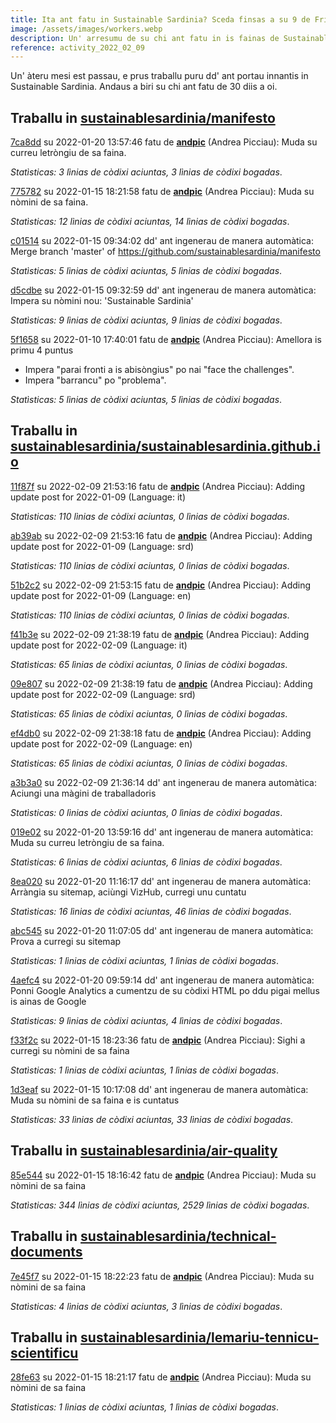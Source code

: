 ```yaml
---
title: Ita ant fatu in Sustainable Sardinia? Sceda finsas a su 9 de Friàrgiu 2022
image: /assets/images/workers.webp
description: Un' arresumu de su chi ant fatu in is fainas de Sustainable Sardinia in su mesi passau.
reference: activity_2022_02_09
---
```


Un' àteru mesi est passau, e prus traballu puru dd' ant portau innantis in Sustainable Sardinia. Andaus a biri su chi ant fatu de 30 diis a oi.

## Traballu in [sustainablesardinia/manifesto](https://github.com/sustainablesardinia/manifesto)

[7ca8dd](https://github.com/sustainablesardinia/manifesto/commit/7ca8ddbb3de18bfa65e0fd856bbc4cb96a0e2c27) su 2022-01-20 13:57:46 fatu de **[andpic](https://github.com/andpic)** (Andrea Picciau): Muda su curreu letròngiu de sa faina.

_Statìsticas: 3 lìnias de còdixi aciuntas, 3 lìnias de còdixi bogadas_.

[775782](https://github.com/sustainablesardinia/manifesto/commit/775782e6b7243979e6f60c1a641a3769b6e33805) su 2022-01-15 18:21:58 fatu de **[andpic](https://github.com/andpic)** (Andrea Picciau): Muda su nòmini de sa faina.

_Statìsticas: 12 lìnias de còdixi aciuntas, 14 lìnias de còdixi bogadas_.

[c01514](https://github.com/sustainablesardinia/manifesto/commit/c01514537916eeb8eea8158cac99fd82808a86d0) su 2022-01-15 09:34:02 dd' ant ingenerau de manera automàtica: Merge branch 'master' of https://github.com/sustainablesardinia/manifesto

_Statìsticas: 5 lìnias de còdixi aciuntas, 5 lìnias de còdixi bogadas_.

[d5cdbe](https://github.com/sustainablesardinia/manifesto/commit/d5cdbe6a9eaecab8223c41baa9ada7bb6e2bd3e2) su 2022-01-15 09:32:59 dd' ant ingenerau de manera automàtica: Impera su nòmini nou: 'Sustainable Sardinia'

_Statìsticas: 9 lìnias de còdixi aciuntas, 9 lìnias de còdixi bogadas_.

[5f1658](https://github.com/sustainablesardinia/manifesto/commit/5f1658a5d04e39fb169db9b9c8749e3fd3e02e7c) su 2022-01-10 17:40:01 fatu de **[andpic](https://github.com/andpic)** (Andrea Picciau): Amellora is primu 4 puntus

* Impera "parai fronti a is abisòngius" po nai "face the challenges".
* Impera "barrancu" po "problema".

_Statìsticas: 5 lìnias de còdixi aciuntas, 5 lìnias de còdixi bogadas_.

## Traballu in [sustainablesardinia/sustainablesardinia.github.io](https://github.com/sustainablesardinia/sustainablesardinia.github.io)

[11f87f](https://github.com/sustainablesardinia/sustainablesardinia.github.io/commit/11f87fce28e434698bf43984491ed357283fbf4d) su 2022-02-09 21:53:16 fatu de **[andpic](https://github.com/andpic)** (Andrea Picciau): Adding update post for 2022-01-09 (Language: it)

_Statìsticas: 110 lìnias de còdixi aciuntas, 0 lìnias de còdixi bogadas_.

[ab39ab](https://github.com/sustainablesardinia/sustainablesardinia.github.io/commit/ab39abe8275fd27450c827c01c87177c0c0cb728) su 2022-02-09 21:53:16 fatu de **[andpic](https://github.com/andpic)** (Andrea Picciau): Adding update post for 2022-01-09 (Language: srd)

_Statìsticas: 110 lìnias de còdixi aciuntas, 0 lìnias de còdixi bogadas_.

[51b2c2](https://github.com/sustainablesardinia/sustainablesardinia.github.io/commit/51b2c29459b32b86a659df9fb2af646742c43347) su 2022-02-09 21:53:15 fatu de **[andpic](https://github.com/andpic)** (Andrea Picciau): Adding update post for 2022-01-09 (Language: en)

_Statìsticas: 110 lìnias de còdixi aciuntas, 0 lìnias de còdixi bogadas_.

[f41b3e](https://github.com/sustainablesardinia/sustainablesardinia.github.io/commit/f41b3ed707e9c90a0d705e9a6853f5aba58a0d42) su 2022-02-09 21:38:19 fatu de **[andpic](https://github.com/andpic)** (Andrea Picciau): Adding update post for 2022-02-09 (Language: it)

_Statìsticas: 65 lìnias de còdixi aciuntas, 0 lìnias de còdixi bogadas_.

[09e807](https://github.com/sustainablesardinia/sustainablesardinia.github.io/commit/09e807b5858a222ac866130c020130a19ae8bf43) su 2022-02-09 21:38:19 fatu de **[andpic](https://github.com/andpic)** (Andrea Picciau): Adding update post for 2022-02-09 (Language: srd)

_Statìsticas: 65 lìnias de còdixi aciuntas, 0 lìnias de còdixi bogadas_.

[ef4db0](https://github.com/sustainablesardinia/sustainablesardinia.github.io/commit/ef4db07a0637ce4d01124a8ba33008331853275f) su 2022-02-09 21:38:18 fatu de **[andpic](https://github.com/andpic)** (Andrea Picciau): Adding update post for 2022-02-09 (Language: en)

_Statìsticas: 65 lìnias de còdixi aciuntas, 0 lìnias de còdixi bogadas_.

[a3b3a0](https://github.com/sustainablesardinia/sustainablesardinia.github.io/commit/a3b3a0aa165dc8ba825b92dccfcd1d680dd8442e) su 2022-02-09 21:36:14 dd' ant ingenerau de manera automàtica: Aciungi una màgini de traballadoris

_Statìsticas: 0 lìnias de còdixi aciuntas, 0 lìnias de còdixi bogadas_.

[019e02](https://github.com/sustainablesardinia/sustainablesardinia.github.io/commit/019e02918a810c6f0077128e9bbbd1c9c80b691c) su 2022-01-20 13:59:16 dd' ant ingenerau de manera automàtica: Muda su curreu letròngiu de sa faina.

_Statìsticas: 6 lìnias de còdixi aciuntas, 6 lìnias de còdixi bogadas_.

[8ea020](https://github.com/sustainablesardinia/sustainablesardinia.github.io/commit/8ea020ef15ab3b6789549710ba8ce6fcaa18a345) su 2022-01-20 11:16:17 dd' ant ingenerau de manera automàtica: Arràngia su sitemap, aciùngi VizHub, curregi unu cuntatu

_Statìsticas: 16 lìnias de còdixi aciuntas, 46 lìnias de còdixi bogadas_.

[abc545](https://github.com/sustainablesardinia/sustainablesardinia.github.io/commit/abc545e3aad31909024465936398cf9be4a9bb37) su 2022-01-20 11:07:05 dd' ant ingenerau de manera automàtica: Prova a curregi su sitemap

_Statìsticas: 1 lìnias de còdixi aciuntas, 1 lìnias de còdixi bogadas_.

[4aefc4](https://github.com/sustainablesardinia/sustainablesardinia.github.io/commit/4aefc4d1226b46d584b4c0235a23ee42727c6024) su 2022-01-20 09:59:14 dd' ant ingenerau de manera automàtica: Ponni Google Analytics a cumentzu de su còdixi HTML po ddu pigai mellus is ainas de Google

_Statìsticas: 9 lìnias de còdixi aciuntas, 4 lìnias de còdixi bogadas_.

[f33f2c](https://github.com/sustainablesardinia/sustainablesardinia.github.io/commit/f33f2c5b706c917843d6b7ac8de12408311b736c) su 2022-01-15 18:23:36 fatu de **[andpic](https://github.com/andpic)** (Andrea Picciau): Sighi a curregi su nòmini de sa faina

_Statìsticas: 1 lìnias de còdixi aciuntas, 1 lìnias de còdixi bogadas_.

[1d3eaf](https://github.com/sustainablesardinia/sustainablesardinia.github.io/commit/1d3eaf5ef3bf05b459337df292ba8647d59a8a8d) su 2022-01-15 10:17:08 dd' ant ingenerau de manera automàtica: Muda su nòmini de sa faina e is cuntatus

_Statìsticas: 33 lìnias de còdixi aciuntas, 33 lìnias de còdixi bogadas_.

## Traballu in [sustainablesardinia/air-quality](https://github.com/sustainablesardinia/air-quality)

[85e544](https://github.com/sustainablesardinia/air-quality/commit/85e54404404ee3f35c9a6d6145077eecb4e3b4cf) su 2022-01-15 18:16:42 fatu de **[andpic](https://github.com/andpic)** (Andrea Picciau): Muda su nòmini de sa faina

_Statìsticas: 344 lìnias de còdixi aciuntas, 2529 lìnias de còdixi bogadas_.

## Traballu in [sustainablesardinia/technical-documents](https://github.com/sustainablesardinia/technical-documents)

[7e45f7](https://github.com/sustainablesardinia/technical-documents/commit/7e45f72c6c5c30111fb267a9a0436681c96bdc44) su 2022-01-15 18:22:23 fatu de **[andpic](https://github.com/andpic)** (Andrea Picciau): Muda su nòmini de sa faina

_Statìsticas: 4 lìnias de còdixi aciuntas, 3 lìnias de còdixi bogadas_.

## Traballu in [sustainablesardinia/lemariu-tennicu-scientificu](https://github.com/sustainablesardinia/lemariu-tennicu-scientificu)

[28fe63](https://github.com/sustainablesardinia/lemariu-tennicu-scientificu/commit/28fe6317b26fd4aa5c275c7fa30926de59b09f57) su 2022-01-15 18:21:17 fatu de **[andpic](https://github.com/andpic)** (Andrea Picciau): Muda su nòmini de sa faina

_Statìsticas: 1 lìnias de còdixi aciuntas, 1 lìnias de còdixi bogadas_.